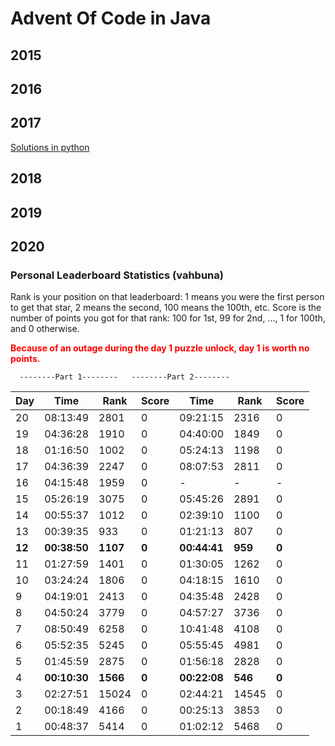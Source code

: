 # Advent Of Code in Java

## 2015
## 2016
## 2017
[Solutions in python](https://github.com/vahbuna/adventOfCode)
## 2018
## 2019
## 2020
### Personal Leaderboard Statistics (vahbuna) 
Rank is your position on that leaderboard: 1 means you were the first person to get that star, 2 means the second, 100 means the 100th, etc.
Score is the number of points you got for that rank: 100 for 1st, 99 for 2nd, ..., 1 for 100th, and 0 otherwise.

**<span style="color:red">Because of an outage during the day 1 puzzle unlock, day 1 is worth no points.</span>**

      --------Part 1--------   --------Part 2--------
Day|      Time|  Rank| Score|      Time|  Rank| Score
---|---|---|---|---|---|---
 20|  08:13:49|  2801|     0|  09:21:15|  2316|     0
 19|  04:36:28|  1910|     0|  04:40:00|  1849|     0
 18|  01:16:50|  1002|     0|  05:24:13|  1198|     0
 17|  04:36:39|  2247|     0|  08:07:53|  2811|     0
 16|  04:15:48|  1959|     0|         -|     -|     -
 15|  05:26:19|  3075|     0|  05:45:26|  2891|     0
 14|  00:55:37|  1012|     0|  02:39:10|  1100|     0
 13|  00:39:35|   933|     0|  01:21:13|   807|     0
 **12**|  **00:38:50**|  **1107**|     **0**|  **00:44:41**|   **959**|     **0**
 11|  01:27:59|  1401|     0|  01:30:05|  1262|     0
 10|  03:24:24|  1806|     0|  04:18:15|  1610|     0
  9|  04:19:01|  2413|     0|  04:35:48|  2428|     0
  8|  04:50:24|  3779|     0|  04:57:27|  3736|     0
  7|  08:50:49|  6258|     0|  10:41:48|  4108|     0
  6|  05:52:35|  5245|     0|  05:55:45|  4981|     0
  5|  01:45:59|  2875|     0|  01:56:18|  2828|     0
  4|**00:10:30**|**1566**|**0**|**00:22:08**|**546**|**0**
  3|  02:27:51| 15024|     0|  02:44:21| 14545|     0
  2|  00:18:49|  4166|     0|  00:25:13|  3853|     0
  1|  00:48:37|  5414|     0|  01:02:12|  5468|     0
